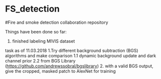 # FS_detection
#Fire and smoke detection collaboration repository

Things have been done so far:
1. finished labeling MIVIS dataset

task as of 11.03.2018
1.Try different background subtraction (BGS) algorithms and make comparison
 1.1 dynamic background update and dark channel prior
 2.2 from BGS Library (https://github.com/andrewssobral/bgslibrary)
2. with a valid BGS output, give the cropped, masked patch to AlexNet for training
